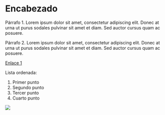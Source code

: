# Encabezado

Párrafo 1. Lorem ipsum dolor sit amet, consectetur adipiscing elit. Donec at urna ut purus sodales pulvinar sit amet et diam. Sed auctor cursus quam ac posuere.

Párrafo 2. Lorem ipsum dolor sit amet, consectetur adipiscing elit. Donec at urna ut purus sodales pulvinar sit amet et diam. Sed auctor cursus quam ac posuere.

[Enlace 1](https://media.giphy.com/media/4N5ddOOJJ7gtKTgNac/giphy.gif)

Lista ordenada:

1. Primer punto
2. Segundo punto
3. Tercer punto
4. Cuarto punto

![](https://styles.redditmedia.com/t5_2qh1a/styles/communityIcon_m00t4v99ksj11.png)
